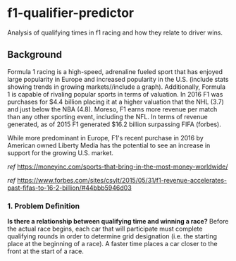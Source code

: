 # f1-qualifier-predictor
Analysis of qualifying times in f1 racing and how they relate to driver wins.

## Background

Formula 1 racing is a high-speed, adrenaline fueled sport that has enjoyed large popularity in Europe and increased popularity in the U.S. (include stats showing trends in growing markets//include a graph). Additionally, Formula 1 is capable of rivaling popular sports in terms of valuation. In 2016 F1 was purchases for $4.4 billion placing it at a higher valuation that the NHL (3.7) and just below the NBA (4.8). Moreso, F1 earns more revenue per match than any other sporting event, including the NFL. In terms of revenue generated, as of 2015 F1 generated $16.2 billion surpassing FIFA (forbes).

While more predominant in Europe, F1's recent purchase in 2016 by American owned Liberty Media has the potential to see an increase in support for the growing U.S. market.

*ref* https://moneyinc.com/sports-that-bring-in-the-most-money-worldwide/

*ref* https://www.forbes.com/sites/csylt/2015/05/31/f1-revenue-accelerates-past-fifas-to-16-2-billion/#44bbb5946d03

### 1. Problem Definition
  **Is there a relationship between qualifying time and winning a race?**
  Before the actual race begins, each car that will participate must complete qualifying rounds in order to determine grid designation (i.e. the starting place at the beginning of a race). A faster time places a car closer to the front at the start of a race. 
